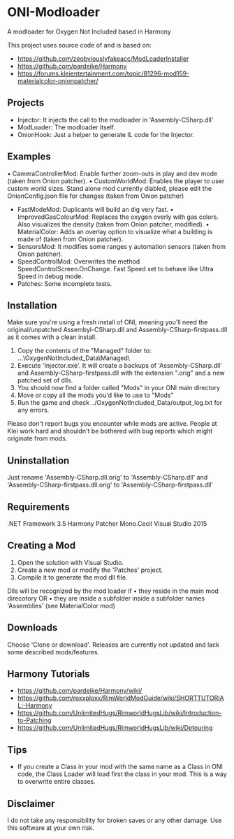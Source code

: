 # ONI-Modloader
A modloader for Oxygen Not Included based in Harmony

This project uses source code of and is based on:
* https://github.com/zeobviouslyfakeacc/ModLoaderInstaller
* https://github.com/pardeike/Harmony
* https://forums.kleientertainment.com/topic/81296-mod159-materialcolor-onionpatcher/


Projects
--------
* Injector: It injects the call to the modloader in 'Assembly-CSharp.dll'
* ModLoader: The modloader itself.
* OnionHook: Just a helper to generate IL code for the Injector.


Examples
--------
• CameraControllerMod: Enable further zoom-outs in play and dev mode (taken from Onion patcher).
• CustomWorldMod: Enables the player to user custom world sizes. Stand alone mod currently diabled, please edit the OnionConfig.json file for changes (taken from Onion patcher)
* FastModeMod: Duplicants will build an dig very fast.
• ImprovedGasColourMod: Replaces the oxygen overly with gas colors. Also visualizes the density (taken from Onion patcher, modified).
• MaterialColor: Adds an overlay option to visualize what a building is made of (taken from Onion patcher).
* SensorsMod: It modifies some ranges y automation sensors (taken from Onion patcher).
* SpeedControlMod: Overwrites the method SpeedControlScreen.OnChange. Fast Speed set to behave like Ultra Speed in debug mode.
* Patches: Some incomplete tests.


Installation
------------
Make sure you're using a fresh install of ONI, meaning you'll need the original/unpatched Assembyl-CSharp.dll and Assembly-CSharp-firstpass.dll as it comes with a clean install.
1. Copy the contents of the "Managed" folder to: ...\OxygenNotIncluded_Data\Managed\
2. Execute 'Injector.exe'. It will create a backups of 'Assembly-CSharp.dll' and Assembly-CSharp-firstpass.dll with the extension ".orig"  and a new patched set of dlls.
3. You should now find a folder called "Mods" in your ONI main directory
4. Move or copy all the mods you'd like to use to "Mods"
5. Run the game and check ../OxygenNotIncluded_Data/output_log.txt for any errors.

Pleaso don't report bugs you encounter while mods are active. People at Klei work hard and shouldn't be bothered with bug reports which might originate from mods.

Uninstallation
--------------
Just rename 'Assembly-CSharp.dll.orig' to 'Assembly-CSharp.dll' and 'Assembly-CSharp-firstpass.dll.orig' to 'Assembly-CSharp-firstpass.dll'


Requirements
------------
.NET Framework 3.5
Harmony Patcher
Mono.Cecil
Visual Studio 2015


Creating a Mod
--------------
1. Open the solution with Visual Studio.
2. Create a new mod or modify the 'Patches' project.
3. Compile it to generate the mod dll file.

Dlls will be recognized by the mod loader if 
• they reside in the main mod direcotory 
OR
• they are inside a subfolder inside a subfolder names 'Assemblies' (see MaterialColor mod)


Downloads
---------
Choose 'Clone or download'. Releases are currently not updated and lack some described mods/features.


Harmony Tutorials
-----------------
* https://github.com/pardeike/Harmony/wiki/
* https://github.com/roxxploxx/RimWorldModGuide/wiki/SHORTTUTORIAL:-Harmony
* https://github.com/UnlimitedHugs/RimworldHugsLib/wiki/Introduction-to-Patching
* https://github.com/UnlimitedHugs/RimworldHugsLib/wiki/Detouring


Tips
----
* If you create a Class in your mod with the same name as a Class in ONI code, the Class Loader will load first the class in your mod. This is a way to overwrite entire classes.


Disclaimer
----------
I do not take any responsibility for broken saves or any other damage. Use this software at your own risk.

